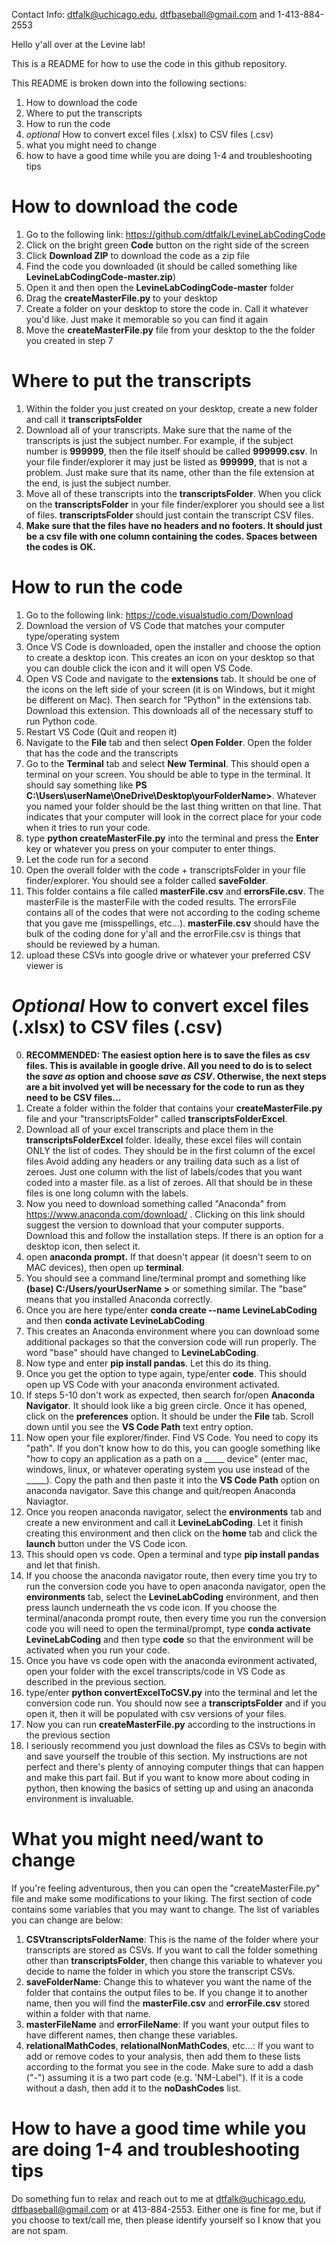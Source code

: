 Contact Info: dtfalk@uchicago.edu, dtfbaseball@gmail.com and 1-413-884-2553 

Hello y'all over at the Levine lab!

This is a README for how to use the code in this github repository.

This README is broken down into the following sections:
1) How to download the code
2) Where to put the transcripts 
3) How to run the code
4) *optional* How to convert excel files (.xlsx) to CSV files (.csv)
5) what you might need to change
6) how to have a good time while you are doing 1-4 and troubleshooting tips


**How to download the code**
==================================================================================
1) Go to the following link: https://github.com/dtfalk/LevineLabCodingCode
2) Click on the bright green **Code** button on the right side of the screen 
3) Click **Download ZIP** to download the code as a zip file
4) Find the code you downloaded (it should be called something like **LevineLabCodingCode-master.zip**)
5) Open it and then open the **LevineLabCodingCode-master** folder
6) Drag the **createMasterFile.py** to your desktop
7) Create a folder on your desktop to store the code in. Call it whatever you'd like. Just make it memorable so you can find it again
8) Move the **createMasterFile.py** file from your desktop to the the folder you created in step 7



**Where to put the transcripts**
==================================================================================
1) Within the folder you just created on your desktop, create a new folder and call it **transcriptsFolder**
2) Download all of your transcripts. Make sure that the name of the transcripts is just the subject number. For example, if the subject number is **999999**, then the file itself should be called **999999.csv**. In your file finder/explorer it may just be listed as **999999**, that is not a problem. Just make sure that its name, other than the file extension at the end, is just the subject number.
3) Move all of these transcripts into the **transcriptsFolder**. When you click on the **transcriptsFolder** in your file finder/explorer you should see a list of files. **transcriptsFolder** should just contain the transcript CSV files.
4) **Make sure that the files have no headers and no footers. It should just be a csv file with one column containing the codes. Spaces between the codes is OK.**


**How to run the code**
==================================================================================
1) Go to the following link: https://code.visualstudio.com/Download
2) Download the version of VS Code that matches your computer type/operating system
3) Once VS Code is downloaded, open the installer and choose the option to create a desktop icon. This creates an icon on your desktop so that you can double click the icon and it will open VS Code.
4) Open VS Code and navigate to the **extensions** tab. It should be one of the icons on the left side of your screen (it is on Windows, but it might be different on Mac). Then search for "Python" in the extensions tab. Download this extension. This downloads all of the necessary stuff to run Python code.
5) Restart VS Code (Quit and reopen it)
6) Navigate to the **File** tab and then select **Open Folder**. Open the folder that has the code and the transcripts
7) Go to the **Terminal** tab and select **New Terminal**. This should open a terminal on your screen. You should be able to type in the terminal. It should say something like **PS C:\Users\userName\OneDrive\Desktop\yourFolderName>**. Whatever you named your folder should be the last thing written on that line. That indicates that your computer will look in the correct place for your code when it tries to run your code.
8) type **python createMasterFile.py** into the terminal and press the **Enter** key or whatever you press on your computer to enter things.
9) Let the code run for a second
10) Open the overall folder with the code + transcriptsFolder in your file finder/explorer. You should see a folder called **saveFolder**.
11) This folder contains a file called **masterFile.csv** and **errorsFile.csv**. The masterFile is the masterFile with the coded results. The errorsFile contains all of the codes that were not according to the coding scheme that you gave me (misspellings, etc...). **masterFile.csv** should have the bulk of the coding done for y'all and the errorFile.csv is things that should be reviewed by a human. 
12) upload these CSVs into google drive or whatever your preferred CSV viewer is



***Optional* How to convert excel files (.xlsx) to CSV files (.csv)**
==================================================================================
0) **RECOMMENDED: The easiest option here is to save the files as csv files. This is available in google drive. All you need to do is to select the *save as* option and choose *save as CSV*. Otherwise, the next steps are a bit involved yet will be necessary for the code to run as they need to be CSV files...**
1) Create a folder within the folder that contains your **createMasterFile.py** file and your "transcriptsFolder" called **transcriptsFolderExcel**.
2) Download all of your excel transcripts and place them in the **transcriptsFolderExcel** folder. Ideally, these excel files will contain ONLY the list of codes. They should be in the first column of the excel files Avoid adding any headers or any trailing data such as a list of zeroes. Just one column with the list of labels/codes that you want coded into a master file. 
as a list of zeroes. All that should be in these files is one long column with the labels.
3) Now you need to download something called "Anaconda" from https://www.anaconda.com/download/ . Clicking on this link should suggest the version to download that your computer supports. Download this and follow the installation steps. If there is an option for a desktop icon, then select it.
5) open **anaconda prompt.** If that doesn't appear (it doesn't seem to on MAC devices), then open up **terminal**.
6) You should see a command line/terminal prompt and something like **(base) C:/Users/yourUserName >** or something similar. The "base" means that you installed Anaconda correctly. 
7) Once you are here type/enter **conda create --name LevineLabCoding** and then **conda activate LevineLabCoding**
8) This creates an Anaconda environment where you can download some additional packages so that the conversion code will run properly. The word "base" should have changed to **LevineLabCoding**. 
9) Now type and enter **pip install pandas**. Let this do its thing. 
10) Once you get the option to type again, type/enter **code**. This should open up VS Code with your anaconda environment activated. 
11) If steps 5-10 don't work as expected, then search for/open **Anaconda Navigator**. It should look like a big green circle. Once it has opened, click on the **preferences** option. It should be under the **File** tab. Scroll down until you see the **VS Code Path** text entry option.
12) Now open your file explorer/finder. Find VS Code. You need to copy its "path". If you don't know how to do this, you can google something like "how to copy an application as a path on a _____ device" (enter mac, windows, linux, or whatever operating system you use instead of the _____). Copy the path and then paste it into the **VS Code Path** option on anaconda navigator. Save this change and quit/reopen Anaconda Naviagtor.
13) Once you reopen anaconda navigator, select the **environments** tab and create a new environment and call it **LevineLabCoding**. Let it finish creating this environment and then click on the **home** tab and click the **launch** button under the VS Code icon.
14) This should open vs code. Open a terminal and type **pip install pandas** and let that finish.
15) If you choose the anaconda navigator route, then every time you try to run the conversion code you have to open anaconda navigator, open the **environments** tab, select the **LevineLabCoding** environment, and then press launch underneath the vs code icon. If you choose the terminal/anaconda prompt route, then every time you run the conversion code you will need to open the terminal/prompt, type **conda activate LevineLabCoding** and then type **code** so that the environment will be activated when you run your code. 
16) Once you have vs code open with the anaconda evironment activated, open your folder with the excel transcripts/code in VS Code as described in the previous section.
17) type/enter **python convertExcelToCSV.py** into the terminal and let the conversion code run. You should now see a **transcriptsFolder** and if you open it, then it will be populated with csv versions of your files.
18) Now you can run **createMasterFile.py** according to the instructions in the previous section
19) I seriously recommend you just download the files as CSVs to begin with and save yourself the trouble of this section. My instructions are not perfect and there's plenty of annoying computer things that can happen and make this part fail. But if you want to know more about coding in python, then knowing the basics of setting up and using an anaconda environment is invaluable.



**What you might need/want to change**
==================================================================================
If you're feeling adventurous, then you can open the "createMasterFile.py" file and make some modifications to your liking. The first section of code contains some variables that you may want to change. The list of variables you can change are below:

1) **CSVtranscriptsFolderName**: This is the name of the folder where your transcripts are stored as CSVs. If you want to call the folder something other than **transcriptsFolder**, then change this variable to whatever you decide to name the folder in which you store the transcript CSVs.
2) **saveFolderName**: Change this to whatever you want the name of the folder that contains the output files to be. If you change it to another name, then you will find the **masterFile.csv** and **errorFile.csv** stored within a folder with that name.
3) **masterFileName** and **errorFileName**: If you want your output files to have different names, then change these variables. 
4) **relationalMathCodes**, **relationalNonMathCodes**, etc...: If you want to add or remove codes to your analysis, then add them to these lists according to the format you see in the code. Make sure to add a dash ("-") assuming it is a two part code (e.g. 'NM-Label"). If it is a code without a dash, then add it to the **noDashCodes** list.



How to have a good time while you are doing 1-4 and troubleshooting tips
==================================================================================
Do something fun to relax and reach out to me at dtfalk@uchicago.edu, dtfbaseball@gmail.com or at 413-884-2553. Either one is fine for me, but if you choose to text/call me, then please identify yourself so I know that you are not spam.


